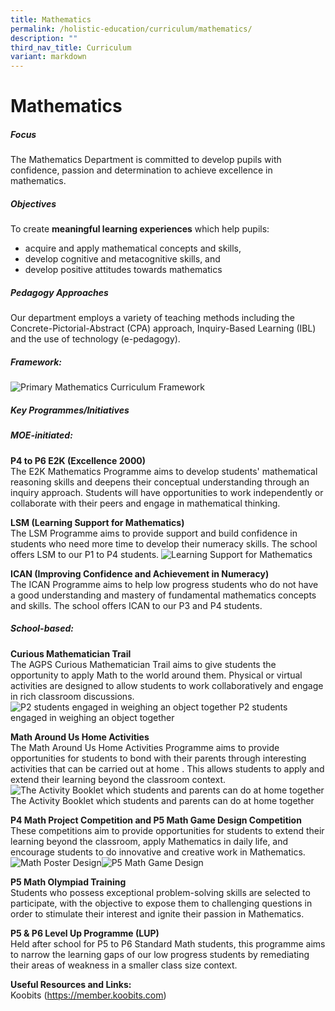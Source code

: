 ```yaml
---
title: Mathematics
permalink: /holistic-education/curriculum/mathematics/
description: ""
third_nav_title: Curriculum
variant: markdown
---
```

Mathematics
===========

##### Focus

The Mathematics Department is committed to develop pupils with confidence, passion and determination to achieve excellence in mathematics. 

  

##### Objectives

To create **meaningful learning experiences** which help pupils:

*   acquire and apply mathematical concepts and skills,
*   develop cognitive and metacognitive skills, and
*   develop positive attitudes towards mathematics

##### Pedagogy Approaches

Our department employs a variety of teaching methods including the Concrete-Pictorial-Abstract (CPA) approach, Inquiry-Based Learning (IBL) and the use of technology (e-pedagogy).  
##### Framework:
![Primary Mathematics Curriculum Framework](/images/Curriculum/Mathematics/Primary_Mathematics_Curriculum_Framework.jpg)
##### Key Programmes/Initiatives

##### MOE-initiated:  

**P4 to P6 E2K (Excellence 2000)** <br>
The E2K Mathematics Programme aims to develop students' mathematical reasoning skills and deepens their conceptual understanding through an inquiry approach. Students will have opportunities to work independently or collaborate with their peers and engage in mathematical thinking. 

**LSM (Learning Support for Mathematics)** <br>
The LSM Programme aims to provide support and build confidence in students who need more time to develop their numeracy skills. The school offers LSM to our P1 to P4 students. ![Learning Support for Mathematics](/images/Curriculum/Mathematics/LSM.jpg)

**ICAN (Improving Confidence and Achievement in Numeracy)** <br>
The ICAN Programme aims to help low progress students who do not have a good understanding and mastery of fundamental mathematics concepts and skills. The school offers ICAN to our P3 and P4 students. 

##### School-based:

**Curious Mathematician Trail**  <br>
The AGPS Curious Mathematician Trail aims to give students the opportunity to apply Math to the world around them. Physical or virtual activities are designed to allow students to work collaboratively and engage in rich classroom discussions. 
![P2 students engaged in weighing an object together](/images/Curriculum/Mathematics/Curious_Mathematician_Trail.jpg)
P2 students engaged in weighing an object together

**Math Around Us Home Activities** <br>
The Math Around Us Home Activities Programme aims to provide opportunities for students to bond with their parents through interesting activities that can be carried out at home . This allows students to apply and extend their learning beyond the classroom context.
![The Activity Booklet which students and parents can do at home together](/images/Curriculum/Mathematics/Math_Around_Us.jpg)The Activity Booklet which students and parents can do at home together


**P4 Math Project Competition and P5 Math Game Design Competition**<br>
These competitions aim to provide opportunities for students to extend their learning beyond the classroom, apply Mathematics in daily life, and encourage students to do innovative and creative work in Mathematics. ![Math Poster Design](/images/Curriculum/Mathematics/P4_Math_Poster_Design.jpg)![P5 Math Game Design](/images/Curriculum/Mathematics/P5_Math_Game_Design.jpg)

**P5 Math Olympiad Training** <br>
Students who possess exceptional problem-solving skills are selected to participate, with the objective to expose them to challenging questions in order to stimulate their interest and ignite their passion in Mathematics. 

**P5 &amp; P6 Level Up Programme (LUP)**
<br>
Held after school for P5 to P6 Standard Math students, this programme aims to narrow the learning gaps of our low progress students by remediating their areas of weakness in a smaller class size context.

**Useful Resources and Links:**<br>
Koobits (https://member.koobits.com)